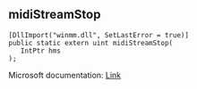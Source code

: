 ## midiStreamStop

```
[DllImport("winmm.dll", SetLastError = true)]
public static extern uint midiStreamStop(
   IntPtr hms
);
```

Microsoft documentation: [Link](https://learn.microsoft.com/en-us/windows/win32/api/mmeapi/nf-mmeapi-midistreamstop)

